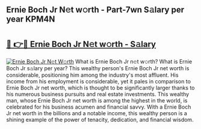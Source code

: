 ## Ernie Boch Jr N𝚎t w𝚘rth - Part-7wn S𝚊lary per year KPM4N

# <h2><a href="http://gc38y15.nevu.top/?p=Ernie+Boch+Jr">🔗 👉🔴 Ernie Boch Jr N𝚎t w𝚘rth - S𝚊lary</a></h2>

[![Ernie Boch Jr N𝚎t W𝚘rth](https://i.imgur.com/Oavwk0R.jpeg)](http://gc38y15.nevu.top/?p=Ernie+Boch+Jr)
What is Ernie Boch Jr n𝚎t w𝚘rth? What is Ernie Boch Jr s𝚊lary per year?
This wealthy person's Ernie Boch Jr net worth is considerable, positioning him among the industry's most affluent. His income from his employment is considerable, yet it pales in comparison to Ernie Boch Jr net worth, which is thought to be significantly larger thanks to his numerous business pursuits and real estate investments. This wealthy man, whose Ernie Boch Jr net worth is among the highest in the world, is celebrated for his business acumen and financial savvy. With a Ernie Boch Jr net worth in the billions and a notable income, this wealthy person is a shining example of the power of tenacity, dedication, and financial wisdom.
